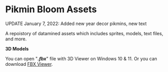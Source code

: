 # Pikmin Bloom Assets

UPDATE January 7, 2022: Added new year decor pikmins, new text

A repoistory of datamined assets which includes sprites, models, text files, and more.

**3D Models**

You can open "***.fbx***" file with 3D Viewer on Windows 10 & 11. Or you can download  [FBX Viewer](https://www.autodesk.com/products/fbx/fbx-review).
